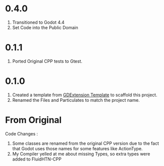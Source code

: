 # 0.4.0

1. Transitioned to Godot 4.4
1. Set Code into the Public Domain

# 0.1.1

1. Ported Original CPP tests to Gtest.

# 0.1.0

1. Created a template from [GDExtension Template](https://github.com/godotengine/godot-cpp-template) to scaffold this project.
1. Renamed the Files and Particulates to match the project name.

# From Original

Code Changes :

1. Some classes are renamed from the original CPP version due to the fact that Godot uses those names for some features like ActionType.
1. My Compiler yelled at me about missing Types, so extra types were added to FluidHTN-CPP
